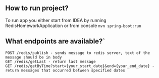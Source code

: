 ## How to run project?
To run app you either start from IDEA by running RedisHomeworkApplication or from console `mvn spring-boot:run`

## What endpoints are available?`
```
POST /redis/publish - sends message to redis server, text of the message should be in body
GET /redis/getLast - return last message
GET /redis/getByTime?start={your_start_date}&end={your_end_date} - return messages that occurred between specified dates
```
